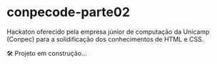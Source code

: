 # conpecode-parte02
Hackaton oferecido pela empresa júnior de computação da Unicamp (Conpec) para a solidificação dos conhecimentos de HTML e CSS.

:hammer_and_wrench: Projeto em construção...
